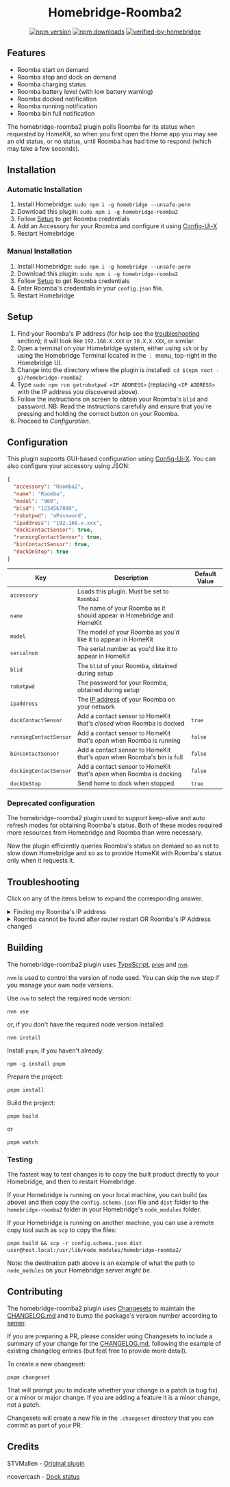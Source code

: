 <span align="center">



# Homebridge-Roomba2

<a href="https://www.npmjs.com/package/homebridge-roomba2"><img title="npm version" src="https://badgen.net/npm/v/homebridge-roomba2" ></a>
<a href="https://www.npmjs.com/package/homebridge-roomba2"><img title="npm downloads" src="https://badgen.net/npm/dt/homebridge-roomba2" ></a>
[![verified-by-homebridge](https://badgen.net/badge/homebridge/verified/purple)](https://github.com/homebridge/homebridge/wiki/Verified-Plugins)


</span>

## Features

- Roomba start on demand
- Roomba stop and dock on demand
- Roomba charging status
- Roomba battery level (with low battery warning)
- Roomba docked notification
- Roomba running notification
- Roomba bin full notification

The homebridge-roomba2 plugin polls Roomba for its status when requested by HomeKit, so when you first open
the Home app you may see an old status, or no status, until Roomba has had time to respond (which may take
a few seconds).

## Installation

### Automatic Installation

1) Install Homebridge:   ```sudo npm i -g homebridge --unsafe-perm```
2) Download this plugin: ```sudo npm i -g homebridge-roomba2```
3) Follow [Setup](#setup) to get Roomba credentials
4) Add an Accessory for your Roomba and configure it using [Config-Ui-X](https://github.com/oznu/homebridge-config-ui-x)
5) Restart Homebridge

### Manual Installation

1) Install Homebridge:   ```sudo npm i -g homebridge --unsafe-perm```
2) Download this plugin: ```sudo npm i -g homebridge-roomba2```
3) Follow [Setup](#setup) to get Roomba credentials
4) Enter Roomba's credentials in your `config.json` file.
5) Restart Homebridge

## Setup

1) Find your Roomba's IP address (for help see the [troubleshooting](#troubleshooting) section); it will look like `192.168.X.XXX` or `10.X.X.XXX`, or similar.
2) Open a terminal on your Homebridge system, either using `ssh` or by using the Homebridge Terminal located in the &vellip; menu, top-right in the Homebridge UI.
3) Change into the directory where the plugin is installed: ```cd $(npm root -g)/homebridge-roomba2```
4) Type ```sudo npm run getrobotpwd <IP ADDRESS>``` (replacing `<IP ADDRESS>` with the IP address you discovered above).
5) Follow the instructions on screen to obtain your Roomba's `blid` and password. NB: Read the instructions carefully and ensure that you're pressing and holding the correct button on your Roomba.
6) Proceed to _Configuration_.

## Configuration

This plugin supports GUI-based configuration using [Config-Ui-X](https://github.com/oznu/homebridge-config-ui-x). You can also
configure your accessory using JSON:

```json
{
  "accessory": "Roomba2",
  "name": "Roomba",
  "model": "960",
  "blid": "1234567890",
  "robotpwd": "aPassword",
  "ipaddress": "192.168.x.xxx",
  "dockContactSensor": true,
  "runningContactSensor": true,
  "binContactSensor": true,
  "dockOnStop": true
}
```

|Key|Description|Default Value|
|---|-----------|-------------|
|`accessory`|Loads this plugin. Must be set to `Roomba2`||
|`name`|The name of your Roomba as it should appear in Homebridge and HomeKit||
|`model`|The model of your Roomba as you'd like it to appear in HomeKit||
|`serialnum`|The serial number as you'd like it to appear in HomeKit||
|`blid`|The `blid` of your Roomba, obtained during setup||
|`robotpwd`|The password for your Roomba, obtained during setup||
|`ipaddress`|The [IP address](#troubleshooting) of your Roomba on your network||
|`dockContactSensor`|Add a contact sensor to HomeKit that's _closed_ when Roomba is docked|`true`|
|`runningContactSensor`|Add a contact sensor to HomeKit that's _open_ when Roomba is running|`false`|
|`binContactSensor`|Add a contact sensor to HomeKit that's _open_ when Roomba's bin is full|`false`|
|`dockingContactSensor`|Add a contact sensor to HomeKit that's _open_ when Roomba is docking|`false`|
|`dockOnStop`|Send home to dock when stopped|`true`|

### Deprecated configuration

The homebridge-roomba2 plugin used to support keep-alive and auto refresh modes for obtaining Roomba's status.
Both of these modes required more resources from Homebridge and Roomba than were necessary.

Now the plugin efficiently queries Roomba's status on demand so as not to slow down Homebridge and so
as to provide HomeKit with Roomba's status only when it requests it.

## Troubleshooting
Click on any of the items below to expand the corresponding answer.

<details>
  <summary>Finding my Roomba's IP address</summary>

  >You can find your Roomba's IP Address in the iRobot app. Open the app and choose your Robot. Scroll down to the bottom and find Robot Settings. Click Wi-Fi Settings and then Robot Wi-FI Details. You will find your IP address and various other network goodies here.

  ![Alt Text](https://github.com/rcoletti116/homebridge-roomba2/blob/rcoletti116-docsfiles/trim.1BD89A46-80F9-4FCB-A04B-4A610D403D4F.gif)

  >Alternatively you can open up your Router Admin Panel and look for a list of devices. Once you identify the Roomba, you should see an associated IP address, however, this process will be different for each type of router.

  >While identifying your Roomba's IP address, we strongly recommend assigning your Roomba a Static IP Address (See _Roomba cannot be found after router restart OR Roomba's IP Address changed_ below).
</details>

<details>
  <summary>Roomba cannot be found after router restart OR Roomba's IP Address changed</summary>

  >If you experience issues with connecting to your Roomba, you might want to assign a **Static IP Address** to your Roomba. In order to do this, you'll need to navigate to your Router's Admin Portal and modify the configuration; because this process is different for each type of router, you will need to research this process on your own.
  >
  >
  >**NOTE**: If you choose to set an IP address that is different than the IP address your Roomba was previously assigned, you'll need to restart your router before the Roomba will begin responding on the new IP address.
</details>


## Building

The homebridge-roomba2 plugin uses [TypeScript](https://www.typescriptlang.org), [`pnpm`](https://pnpm.io) and
[`nvm`](https://github.com/nvm-sh/nvm).

`nvm` is used to control the version of node used. You can skip the `nvm` step if you manage your own
node versions.

Use `nvm` to select the required node version:

```shell
nvm use
```

or, if you don't have the required node version installed:

```shell
nvm install
```

Install `pnpm`, if you haven't already:

```shell
npm -g install pnpm
```

Prepare the project:

```shell
pnpm install
```

Build the project:

```shell
pnpm build
```

or

```shell
pnpm watch
```

### Testing

The fastest way to test changes is to copy the built product directly to your Homebridge, and then to restart Homebridge.

If your Homebridge is running on your local machine, you can build (as above) and then copy the `config.schema.json` file and `dist`
folder to the `homebridge-roomba2` folder in your Homebridge's `node_modules` folder.

If your Homebridge is running on another machine, you can use a remote copy tool such as `scp` to copy the files:

```shell
pnpm build && scp -r config.schema.json dist user@host.local:/usr/lib/node_modules/homebridge-roomba2/
```

Note: the destination path above is an example of what the path to `node_modules` on your Homebridge server _might be_.

## Contributing

The homebridge-roomba2 plugin uses [Changesets](https://github.com/atlassian/changesets) to maintain the [CHANGELOG.md](./CHANGELOG.md) and to bump the package's version number according to [semer](https://semver.org).

If you are preparing a PR, please consider using Changesets to include a summary of your change for the [CHANGELOG.md](./CHANGELOG.md), following the example of existing changelog entries (but feel free to provide more detail).

To create a new changeset:

```shell
pnpm changeset
```

That will prompt you to indicate whether your change is a patch (a bug fix) or a minor or major change. If you are adding a feature it is a minor change, not a patch.

Changesets will create a new file in the `.changeset` directory that you can commit as part of your PR.

## Credits

STVMallen  - [Original plugin](https://github.com/stvmallen/homebridge-roomba-stv)

ncovercash - [Dock status](https://github.com/stvmallen/homebridge-roomba-stv/pull/63)
